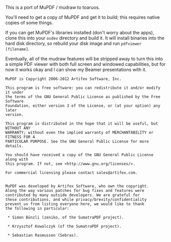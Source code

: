 This is a port of MuPDF / mudraw to toaruos.

You'll need to get a copy of MuPDF and get it to build; this requires native copies of some things.

If you can get MuPDF's libraries installed (don't worry about the apps), clone this into your `osdev` directory and build it. It will install binaries into the hard disk directory, so rebuild your disk image and run `pdfviewer [filename]`.

Eventually, all of the mudraw features will be stripped away to turn this into a simple PDF viewer with both full screen and windowed capabilities, but for now it works okay and I can show my Beamer presentations with it.

    MuPDF is Copyright 2006-2012 Artifex Software, Inc.

    This program is free software: you can redistribute it and/or modify it under
    the terms of the GNU General Public License as published by the Free Software
    Foundation, either version 3 of the License, or (at your option) any later
    version.

    This program is distributed in the hope that it will be useful, but WITHOUT ANY
    WARRANTY; without even the implied warranty of MERCHANTABILITY or FITNESS FOR A
    PARTICULAR PURPOSE. See the GNU General Public License for more details.

    You should have received a copy of the GNU General Public License along with
    this program. If not, see <http://www.gnu.org/licenses/>.

    For commercial licensing please contact sales@artifex.com.


    MuPDF was developed by Artifex Software, who own the copyright.
    Along the way various patches for bug fixes and features were
    contributed by many outside developers. We are grateful for
    these contributions, and while privacy/brevity/confidentiality
    prevent us from listing everyone here, we would like to thank
    the following in particular:

     * Simon Bünzli (zeniko, of the SumatraPDF project).

     * Krzysztof Kowalczyk (of the SumatraPDF project). 

     * Sebastian Rasmussen (Sebras).

